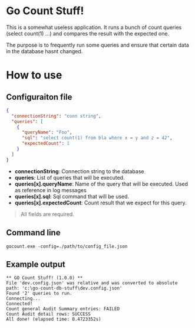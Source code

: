 # Go Count Stuff!
This is a somewhat useless application. It runs a bunch of count queries (select count(1) ...) and compares the result with the expected one.

The purpose is to frequently run some queries and ensure that certain data in the database hasnt changed.

# How to use
## Configuraiton file
```json
{
  "connectionString": "conn string",
  "queries": [
    {
      "queryName": "Foo",
      "sql": "select count(1) from bla where x = y and z = 42",
      "expectedCount": 1
    }
  ]
}
```
- **connectionString**: Connection string to the database
- **queries**: List of queries that will be executed.
- **queries[x].queryName**: Name of the query that will be executed. Used as reference in log messages
- **queries[x].sql**: Sql command that will be used.
- **queries[x].expectedCount**: Count result that we expect for this query.

> All fields are required.


## Command line
```shell
gocount.exe -config=./path/to/config_file.json
```

## Example output
```shell
** GO Count Stuff! (1.0.0) **
File 'dev.config.json' was relative and was converted to absolute path: 'c:\go-count-db-stuff\dev.config.json'
Found '2' queries to run.
Connecting...
Connected!
Count general Audit Summary entries: FAILED
Count Audit detail rows: SUCCESS
All done! (elapsed time: 0.4723352s)
```